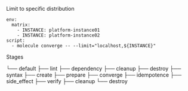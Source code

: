 Limit to specific distribution

```
env:
  matrix:
    - INSTANCE: platform-instance01
    - INSTANCE: platform-instance02
script:
  - molecule converge -- --limit="localhost,${INSTANCE}"
```


Stages

└── default
    ├── lint
    ├── dependency
    ├── cleanup
    ├── destroy
    ├── syntax
    ├── create
    ├── prepare
    ├── converge
    ├── idempotence
    ├── side_effect
    ├── verify
    ├── cleanup
    └── destroy
